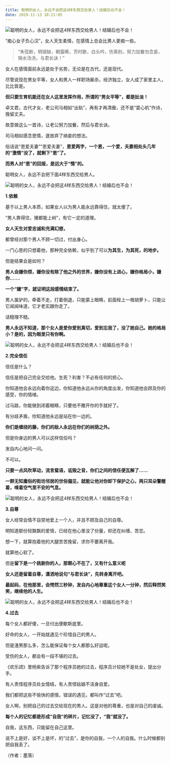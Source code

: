 ```yaml
---
title: 聪明的女人，永远不会把这4样东西交给男人！结婚后也不会！
date: 2019-11-13 18:21:05
---
```

![聪明的女人，永远不会把这4样东西交给男人！结婚后也不会！](http://p9.pstatp.com/large/pgc-image/153500611953684b031b2dc)
 


 “痴心女子负心汉”，女人天生柔情，在感情上总会比男人更痴一些。

> “朱弦断，明镜缺，朝露晞，芳时歇，白头吟，伤离别，努力加餐勿念妾，锦水汤汤，与君长诀！”

 女人在感情面前永远是处于劣势，无论是在古代，还是现代。

 尽管说现在男女平等，女人和男人一样职场厮杀，经济独立，女人成了家里主人，比比皆是。

 **但只要生育机能还在女人这里发挥作用，所谓的“男女平等”，都是扯淡！**

 卓文君，古代才女，老公司马相如“出轨”，再有才再清傲，还不是“耍心机”作诗，挽留丈夫。

 故意做这么一首诗，让老公努力加餐，然后与君长诀。

 司马相如感念恩情，遂放弃了纳妾的想法。

 俗话说“恩爱夫妻”“恩爱夫妻”，**恩爱两字，一个恩，一个爱，夫妻相处头几年的“激情”没了，就剩下“恩”了。**

 **而男人对“恩”的回报，是远大于“情”的。**

 聪明女人，永远不会把下面4样东西交给男人。

![聪明的女人，永远不会把这4样东西交给男人！结婚后也不会！](http://p9.pstatp.com/large/pgc-image/15350061196230facd38d2e)
 


 **1.依赖**

 基于以上男人本质，如果女人以为男人能永远靠得住，就太傻了。

 “男人靠得住，猪都能上树”，有它一定的道理。

 **女人天生对爱忠诚和充满幻想，**

 都曾经对那个男人不顾一切过，付出身心。

 一门心思的只想着他，那种完全依赖，似乎到了可以**为其生，为其死，的地步。**

 但是结果会是如何？

 **男人会嫌你烦，嫌你没有除了他之外的世界，嫌你没有上进心，嫌你格局小，嫌你.......**

 **一个“嫌”字，就证明这段感情结束了。**

 男人属驴的，牵着不走，打着倒退，只能蒙上眼睛，前面栓上一根胡萝卜，只能让它闻闻味道，它才老实跟你走了。

 话糙理不糙。

 **男人永远不知道，那个女人是爱你爱到真切，爱到忘我了，没了她自己。她的格局小？是的，因为眼里只有你啊。**

![聪明的女人，永远不会把这4样东西交给男人！结婚后也不会！](http://p1.pstatp.com/large/pgc-image/15350061195017a1c071705)
 


 **2.完全信任**

 信任是什么？

 信任是把自己完全交给他。生死？利害？不必有任何的担心。

 你知道他会永远向着你这边，你知道他永远从你的角度出发，你知道他会顾及你的感受，你的情绪。

 过马路，你能做到闭着眼睛，只要他不撒开你的手就好了。

 有分歧矛盾，你知道他永远是站在你一边的。

 **你们是缠绕的藤，你们的敌人永远在你们的树荫之外。**

 但是你身边的男人可以这样信任吗？

 发自内心地问一问。

 不可以。

 **只要一点风吹草动，流言蜚语，诋毁之音，你们之间的信任便瓦解了......**

 **一群无知庸俗的街坊邻居的世俗偏见，就能让他对你卸下保护之心，两只耳朵警醒着，嗅着空气里不安的气息。**

![聪明的女人，永远不会把这4样东西交给男人！结婚后也不会！](http://p1.pstatp.com/large/pgc-image/15350061195612713d5a552)
 


 **3.自尊**

 女人经常会情不自禁地爱上一个人，并且不顾及自己的自尊。

 明知道那份轻飘飘的爱情，已经在他心里没了份量，却还在纠缠、苦恋。

 想一下，就算抱着他的大腿苦苦挽留，求你不要离开我。

 就算他心软了。

 但是**留下是一个挑剔你的人，那颗心不在了，又有什么意义呢**

 **女人还是留着自尊，潇洒地说句“与君长诀”，先转身离开吧。**

 **最起码，在他那里，会愕然三秒钟，发自内心地尊重这个女人一分钟，然后释然笑笑，继续他的人生。**

![聪明的女人，永远不会把这4样东西交给男人！结婚后也不会！](http://p1.pstatp.com/large/pgc-image/1535006119552d0ee988a10)
 


 **4.过去**

 每个女人都好傻，一旦付出便歇斯底里。

 好命的女人，一开始就遇见个珍惜自己的男人。

 但是渣男那么多，怎么能保证每个女人都那么好运呢。

 受伤的女人，都会有一段不堪的过去。

 《欢乐颂》里杨紫告诉了那个程序员她的过去，程序员计较她不是处女，提出分手。

 有人责怪程序员处女情结，有人责怪姑娘不洁身自爱。

 我们都把这些不愉快的感情，错误的遇见，都叫作“过去”吧。

 女人啊，别把自己的过去交给现在的男人。这是对他的尊重，也是对自己的虔诚。

 **每个人的记忆都是形成“自我”的碎片，记忆没了，“我”就没了。**

 自我，这东西，只能留在自己这里。

 说不上是好，谈不上是坏，的“过去”，是你的自我，一个人的自我。什么时候都别把自我丢了。

 （作者：墨落）

